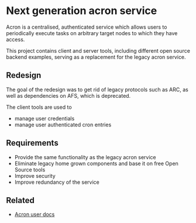 # Next generation acron service

Acron is a centralised, authenticated service which allows users to periodically execute tasks on arbitrary target nodes to which they have access.

This project contains client and server tools, including different open source backend examples, serving as a replacement for the legacy acron service.

## Redesign

The goal of the redesign was to get rid of legacy protocols such as ARC, as well as dependencies on AFS, which is deprecated.

The client tools are used to

- manage user credentials
- manage user authenticated cron entries

## Requirements

- Provide the same functionality as the legacy acron service
- Eliminate legacy home grown components and base it on free Open Source tools
- Improve security
- Improve redundancy of the service

## Related

- [Acron user docs](https://acrondocs.web.cern.ch/)
